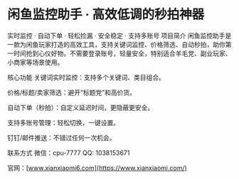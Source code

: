 # 闲鱼监控助手 · 高效低调的秒拍神器
实时监控 · 自动下单 · 轻松捡漏 · 安全稳定 · 支持多账号
项目简介
闲鱼监控助手是一款为闲鱼玩家打造的高效工具，支持关键词监控、价格筛选、自动秒拍，助你第一时间抢到心仪好物。不需要登录账号，轻量安全，特别适合羊毛党、副业玩家、小商家等场景使用。

核心功能
关键词实时监控：支持多个关键词、类目组合。

价格/标题/卖家筛选：避开“标题党”和高价货。

自动下单（秒拍）：自定义延迟时间，更隐蔽更安全。

支持多账号管理：轻松切换，一键设置。

钉钉/邮件推送：不错过任何一次机会。

联系方式
微信：cpu-7777 
QQ:   1038153671

官网：[www.xianxiaomi6.com](https://www.xianxiaomi.com/)

